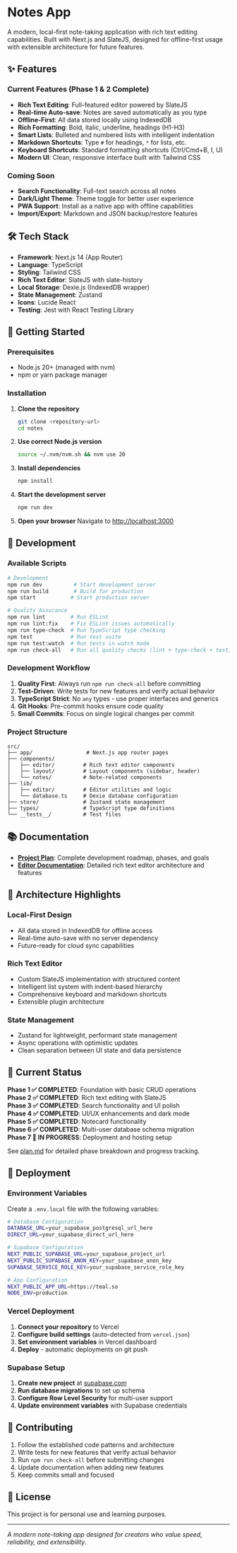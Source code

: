 # Notes App

A modern, local-first note-taking application with rich text editing capabilities. Built with Next.js and SlateJS, designed for offline-first usage with extensible architecture for future features.

## ✨ Features

### Current Features (Phase 1 & 2 Complete)

- **Rich Text Editing**: Full-featured editor powered by SlateJS
- **Real-time Auto-save**: Notes are saved automatically as you type
- **Offline-First**: All data stored locally using IndexedDB
- **Rich Formatting**: Bold, italic, underline, headings (H1-H3)
- **Smart Lists**: Bulleted and numbered lists with intelligent indentation
- **Markdown Shortcuts**: Type `#` for headings, `*` for lists, etc.
- **Keyboard Shortcuts**: Standard formatting shortcuts (Ctrl/Cmd+B, I, U)
- **Modern UI**: Clean, responsive interface built with Tailwind CSS

### Coming Soon

- **Search Functionality**: Full-text search across all notes
- **Dark/Light Theme**: Theme toggle for better user experience
- **PWA Support**: Install as a native app with offline capabilities
- **Import/Export**: Markdown and JSON backup/restore features

## 🛠️ Tech Stack

- **Framework**: Next.js 14 (App Router)
- **Language**: TypeScript
- **Styling**: Tailwind CSS
- **Rich Text Editor**: SlateJS with slate-history
- **Local Storage**: Dexie.js (IndexedDB wrapper)
- **State Management**: Zustand
- **Icons**: Lucide React
- **Testing**: Jest with React Testing Library

## 🚀 Getting Started

### Prerequisites

- Node.js 20+ (managed with nvm)
- npm or yarn package manager

### Installation

1. **Clone the repository**

   ```bash
   git clone <repository-url>
   cd notes
   ```

2. **Use correct Node.js version**

   ```bash
   source ~/.nvm/nvm.sh && nvm use 20
   ```

3. **Install dependencies**

   ```bash
   npm install
   ```

4. **Start the development server**

   ```bash
   npm run dev
   ```

5. **Open your browser**
   Navigate to [http://localhost:3000](http://localhost:3000)

## 📝 Development

### Available Scripts

```bash
# Development
npm run dev          # Start development server
npm run build        # Build for production
npm start           # Start production server

# Quality Assurance
npm run lint        # Run ESLint
npm run lint:fix    # Fix ESLint issues automatically
npm run type-check  # Run TypeScript type checking
npm test            # Run test suite
npm run test:watch  # Run tests in watch mode
npm run check-all   # Run all quality checks (lint + type-check + test)
```

### Development Workflow

1. **Quality First**: Always run `npm run check-all` before committing
2. **Test-Driven**: Write tests for new features and verify actual behavior
3. **TypeScript Strict**: No `any` types - use proper interfaces and generics
4. **Git Hooks**: Pre-commit hooks ensure code quality
5. **Small Commits**: Focus on single logical changes per commit

### Project Structure

```
src/
├── app/                 # Next.js app router pages
├── components/
│   ├── editor/         # Rich text editor components
│   ├── layout/         # Layout components (sidebar, header)
│   └── notes/          # Note-related components
├── lib/
│   ├── editor/         # Editor utilities and logic
│   └── database.ts     # Dexie database configuration
├── store/              # Zustand state management
├── types/              # TypeScript type definitions
└── __tests__/          # Test files
```

## 📚 Documentation

- **[Project Plan](plan.md)**: Complete development roadmap, phases, and goals
- **[Editor Documentation](src/lib/editor/editor.md)**: Detailed rich text editor architecture and features

## 🔧 Architecture Highlights

### Local-First Design

- All data stored in IndexedDB for offline access
- Real-time auto-save with no server dependency
- Future-ready for cloud sync capabilities

### Rich Text Editor

- Custom SlateJS implementation with structured content
- Intelligent list system with indent-based hierarchy
- Comprehensive keyboard and markdown shortcuts
- Extensible plugin architecture

### State Management

- Zustand for lightweight, performant state management
- Async operations with optimistic updates
- Clean separation between UI state and data persistence

## 🎯 Current Status

**Phase 1 ✅ COMPLETED**: Foundation with basic CRUD operations  
**Phase 2 ✅ COMPLETED**: Rich text editing with SlateJS  
**Phase 3 ✅ COMPLETED**: Search functionality and UI polish  
**Phase 4 ✅ COMPLETED**: UI/UX enhancements and dark mode  
**Phase 5 ✅ COMPLETED**: Notecard functionality  
**Phase 6 ✅ COMPLETED**: Multi-user database schema migration  
**Phase 7 🚧 IN PROGRESS**: Deployment and hosting setup

See [plan.md](plan.md) for detailed phase breakdown and progress tracking.

## 🚀 Deployment

### Environment Variables

Create a `.env.local` file with the following variables:

```bash
# Database Configuration
DATABASE_URL=your_supabase_postgresql_url_here
DIRECT_URL=your_supabase_direct_url_here

# Supabase Configuration
NEXT_PUBLIC_SUPABASE_URL=your_supabase_project_url
NEXT_PUBLIC_SUPABASE_ANON_KEY=your_supabase_anon_key
SUPABASE_SERVICE_ROLE_KEY=your_supabase_service_role_key

# App Configuration
NEXT_PUBLIC_APP_URL=https://teal.so
NODE_ENV=production
```

### Vercel Deployment

1. **Connect your repository** to Vercel
2. **Configure build settings** (auto-detected from `vercel.json`)
3. **Set environment variables** in Vercel dashboard
4. **Deploy** - automatic deployments on git push

### Supabase Setup

1. **Create new project** at [supabase.com](https://supabase.com)
2. **Run database migrations** to set up schema
3. **Configure Row Level Security** for multi-user support
4. **Update environment variables** with Supabase credentials

## 🤝 Contributing

1. Follow the established code patterns and architecture
2. Write tests for new features that verify actual behavior
3. Run `npm run check-all` before submitting changes
4. Update documentation when adding new features
5. Keep commits small and focused

## 📄 License

This project is for personal use and learning purposes.

---

_A modern note-taking app designed for creators who value speed, reliability, and extensibility._
